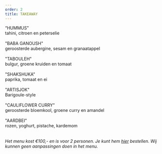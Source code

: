 ```yaml
---
order: 2
title: TAKEAWAY
---
```

“HUMMUS" \
tahini, citroen en peterselie \
\
"BABA GANOUSH"\
geroosterde aubergine, sesam en granaatappel\
\
"TABOULEH" \
bulgur, groene kruiden en tomaat \
\
"SHAKSHUKA" \
paprika, tomaat en ei\
\
"ARTISJOK"\
Barigoule-style\
\
"CAULIFLOWER CURRY" \
geroosterde bloemkool, groene curry en amandel\
\
"AARDBEI"\
rozen, yoghurt, pistache, kardemom\
\
\
*Het menu kost €100,-  en is voor 2 personen. Je kunt hem [hier](https://wwc.resengo.com/indexframe?companyShortCode=Restaurant_Jaime_van_Heije_Ouderkerk_ad_Amstel&Lang=NL&url=pq%2FFsL5gXV3FwLxirI%2BhvZuhwV2JnpdSlZWpwFydv7m%2BwM61nbehoXN2gnmgf3ZnalSAp6N1eI1raISZlJV2emNLinaZf155e6Cbm4dwf3F4n3WUiV6YhJyVnI5ja41qdk6bi6l4i4VsoZ53gFyWhYCBdbjPoF2ty6SqYp3Flw%3D%3D) bestellen. Wij kunnen geen aanpassingen doen in het menu.*